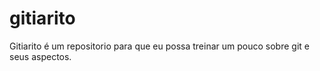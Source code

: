 # gitiarito
Gitiarito é um repositorio para que eu possa treinar um pouco sobre git e seus aspectos.
